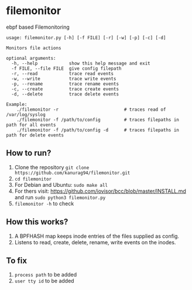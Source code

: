 # filemonitor

ebpf based Filemonitoring

```
usage: filemonitor.py [-h] [-f FILE] [-r] [-w] [-p] [-c] [-d]

Monitors file actions

optional arguments:
  -h, --help            show this help message and exit
  -f FILE, --file FILE  give config filepath
  -r, --read            trace read events
  -w, --write           trace write events
  -p, --rename          trace rename events
  -c, --create          trace create events
  -d, --delete          trace delete events

Example:
    ./filemonitor -r                         # traces read of /var/log/syslog
    ./filemonitor -f /path/to/config         # traces filepaths in path for all events
    ./filemonitor -f /path/to/config -d      # traces filepaths in path for delete events
```

## How to run?
1. Clone the repository `git clone https://github.com/kanurag94/filemonitor.git`
2. `cd filemonitor`
3. For Debian and Ubuntu: `sudo make all`
4. For thers visit: https://github.com/iovisor/bcc/blob/master/INSTALL.md and run `sudo python3 filemonitor.py`
5. `filemonitor -h` to check

## How this works?
1. A BPFHASH map keeps inode entries of the files supplied as config.
2. Listens to read, create, delete, rename, write events on the inodes.

## To fix
1. `process path` to be added
2. `user tty id` to be added
